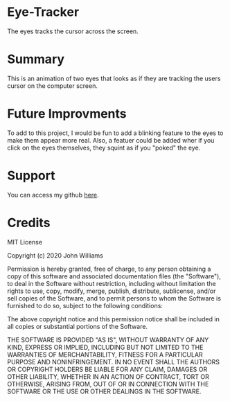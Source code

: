 # Eye-Tracker
The eyes tracks the cursor across the screen.

# Summary
This is an animation of two eyes that looks as if they are tracking the users cursor on the computer screen.

# Future Improvments
To add to this project, I would be fun to add a blinking feature to the eyes to make them appear more real. Also, a featuer could be added wher if you click on the eyes themselves, they squint as if you "poked" the eye.

# Support
You can access my github [here](http://github.com/kaylaschumacher.github.io).

# Credits
MIT License

Copyright (c) 2020 John Williams

Permission is hereby granted, free of charge, to any person obtaining a copy of this software and associated documentation files (the "Software"), to deal in the Software without restriction, including without limitation the rights to use, copy, modify, merge, publish, distribute, sublicense, and/or sell copies of the Software, and to permit persons to whom the Software is furnished to do so, subject to the following conditions:

The above copyright notice and this permission notice shall be included in all copies or substantial portions of the Software.

THE SOFTWARE IS PROVIDED "AS IS", WITHOUT WARRANTY OF ANY KIND, EXPRESS OR IMPLIED, INCLUDING BUT NOT LIMITED TO THE WARRANTIES OF MERCHANTABILITY, FITNESS FOR A PARTICULAR PURPOSE AND NONINFRINGEMENT. IN NO EVENT SHALL THE AUTHORS OR COPYRIGHT HOLDERS BE LIABLE FOR ANY CLAIM, DAMAGES OR OTHER LIABILITY, WHETHER IN AN ACTION OF CONTRACT, TORT OR OTHERWISE, ARISING FROM, OUT OF OR IN CONNECTION WITH THE SOFTWARE OR THE USE OR OTHER DEALINGS IN THE SOFTWARE.
